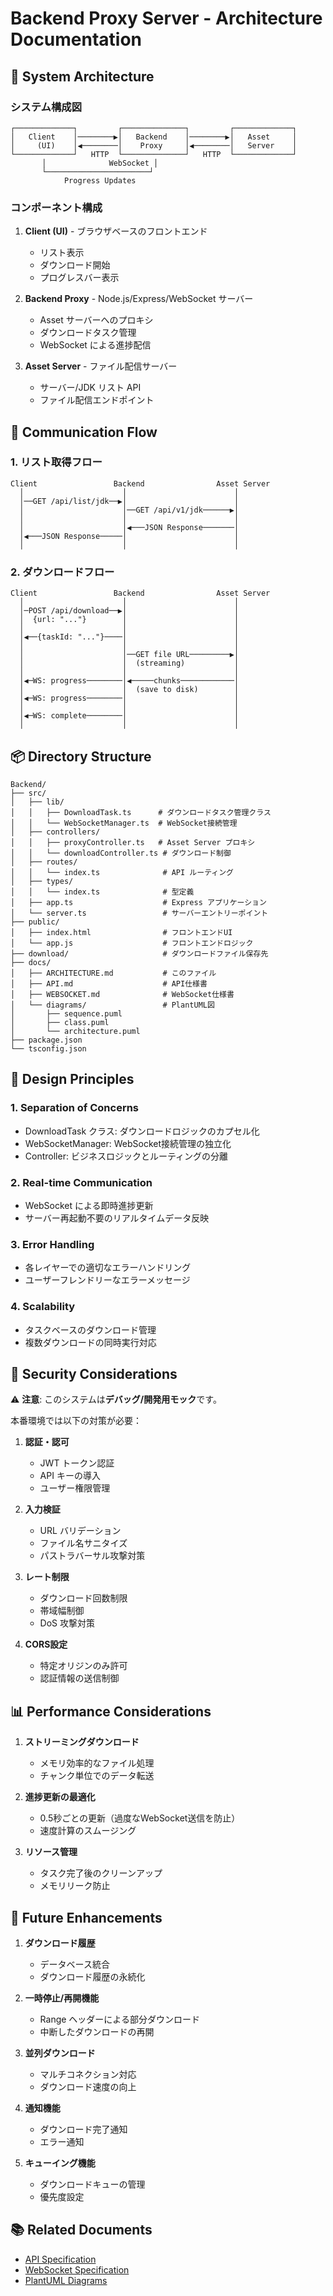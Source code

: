 # Backend Proxy Server - Architecture Documentation

## 📐 System Architecture

### システム構成図

```
┌─────────────┐         ┌──────────────┐         ┌─────────────┐
│   Client    │────────▶│   Backend    │────────▶│   Asset     │
│     (UI)    │◀────────│    Proxy     │◀────────│   Server    │
└─────────────┘   HTTP  └──────────────┘   HTTP  └─────────────┘
       │              WebSocket │
       └───────────────────────┘
            Progress Updates
```

### コンポーネント構成

1. **Client (UI)** - ブラウザベースのフロントエンド
   - リスト表示
   - ダウンロード開始
   - プログレスバー表示

2. **Backend Proxy** - Node.js/Express/WebSocket サーバー
   - Asset サーバーへのプロキシ
   - ダウンロードタスク管理
   - WebSocket による進捗配信

3. **Asset Server** - ファイル配信サーバー
   - サーバー/JDK リスト API
   - ファイル配信エンドポイント

## 🔄 Communication Flow

### 1. リスト取得フロー

```
Client                 Backend                Asset Server
  │                      │                        │
  │──GET /api/list/jdk──▶│                        │
  │                      │──GET /api/v1/jdk──────▶│
  │                      │                        │
  │                      │◀───JSON Response───────│
  │◀───JSON Response─────│                        │
  │                      │                        │
```

### 2. ダウンロードフロー

```
Client                 Backend                Asset Server
  │                      │                        │
  │─POST /api/download──▶│                        │
  │  {url: "..."}        │                        │
  │                      │                        │
  │◀──{taskId: "..."}────│                        │
  │                      │                        │
  │                      │──GET file URL─────────▶│
  │                      │  (streaming)           │
  │                      │                        │
  │◀─WS: progress────────│◀─────chunks────────────│
  │                      │  (save to disk)        │
  │◀─WS: progress────────│                        │
  │                      │                        │
  │◀─WS: complete────────│                        │
  │                      │                        │
```

## 📦 Directory Structure

```
Backend/
├── src/
│   ├── lib/
│   │   ├── DownloadTask.ts      # ダウンロードタスク管理クラス
│   │   └── WebSocketManager.ts  # WebSocket接続管理
│   ├── controllers/
│   │   ├── proxyController.ts   # Asset Server プロキシ
│   │   └── downloadController.ts # ダウンロード制御
│   ├── routes/
│   │   └── index.ts              # API ルーティング
│   ├── types/
│   │   └── index.ts              # 型定義
│   ├── app.ts                    # Express アプリケーション
│   └── server.ts                 # サーバーエントリーポイント
├── public/
│   ├── index.html                # フロントエンドUI
│   └── app.js                    # フロントエンドロジック
├── download/                     # ダウンロードファイル保存先
├── docs/
│   ├── ARCHITECTURE.md           # このファイル
│   ├── API.md                    # API仕様書
│   ├── WEBSOCKET.md              # WebSocket仕様書
│   └── diagrams/                 # PlantUML図
│       ├── sequence.puml
│       ├── class.puml
│       └── architecture.puml
├── package.json
└── tsconfig.json
```

## 🎯 Design Principles

### 1. **Separation of Concerns**
- DownloadTask クラス: ダウンロードロジックのカプセル化
- WebSocketManager: WebSocket接続管理の独立化
- Controller: ビジネスロジックとルーティングの分離

### 2. **Real-time Communication**
- WebSocket による即時進捗更新
- サーバー再起動不要のリアルタイムデータ反映

### 3. **Error Handling**
- 各レイヤーでの適切なエラーハンドリング
- ユーザーフレンドリーなエラーメッセージ

### 4. **Scalability**
- タスクベースのダウンロード管理
- 複数ダウンロードの同時実行対応

## 🔐 Security Considerations

⚠️ **注意**: このシステムは**デバッグ/開発用モック**です。

本番環境では以下の対策が必要：

1. **認証・認可**
   - JWT トークン認証
   - API キーの導入
   - ユーザー権限管理

2. **入力検証**
   - URL バリデーション
   - ファイル名サニタイズ
   - パストラバーサル攻撃対策

3. **レート制限**
   - ダウンロード回数制限
   - 帯域幅制御
   - DoS 攻撃対策

4. **CORS設定**
   - 特定オリジンのみ許可
   - 認証情報の送信制御

## 📊 Performance Considerations

1. **ストリーミングダウンロード**
   - メモリ効率的なファイル処理
   - チャンク単位でのデータ転送

2. **進捗更新の最適化**
   - 0.5秒ごとの更新（過度なWebSocket送信を防止）
   - 速度計算のスムージング

3. **リソース管理**
   - タスク完了後のクリーンアップ
   - メモリリーク防止

## 🚀 Future Enhancements

1. **ダウンロード履歴**
   - データベース統合
   - ダウンロード履歴の永続化

2. **一時停止/再開機能**
   - Range ヘッダーによる部分ダウンロード
   - 中断したダウンロードの再開

3. **並列ダウンロード**
   - マルチコネクション対応
   - ダウンロード速度の向上

4. **通知機能**
   - ダウンロード完了通知
   - エラー通知

5. **キューイング機能**
   - ダウンロードキューの管理
   - 優先度設定

## 📚 Related Documents

- [API Specification](./API.md)
- [WebSocket Specification](./WEBSOCKET.md)
- [PlantUML Diagrams](./diagrams/)

